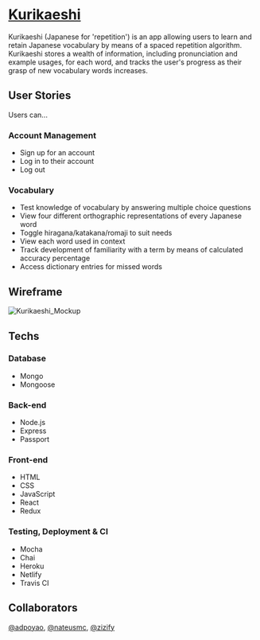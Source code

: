 # <a href="http://kurikaeshi.netlify.com/">Kurikaeshi</a>
Kurikaeshi (Japanese for 'repetition') is an app allowing users to learn and retain Japanese vocabulary by means of a spaced repetition algorithm. Kurikaeshi stores a wealth of information, including pronunciation and example usages, for each word, and tracks the user's progress as their grasp of new vocabulary words increases.

## User Stories
Users can...

### Account Management
* Sign up for an account
* Log in to their account
* Log out

### Vocabulary
* Test knowledge of vocabulary by answering multiple choice questions
* View four different orthographic representations of every Japanese word
* Toggle hiragana/katakana/romaji to suit needs
* View each word used in context
* Track development of familiarity with a term by means of calculated accuracy percentage
* Access dictionary entries for missed words

## Wireframe
<img src="https://preview.ibb.co/n4ky2R/Kurikaeshi_Mockup.png" alt="Kurikaeshi_Mockup" border="0">

## Techs
### Database
* Mongo
* Mongoose

### Back-end
* Node.js
* Express
* Passport

### Front-end
* HTML
* CSS
* JavaScript
* React
* Redux

### Testing, Deployment & CI
* Mocha
* Chai
* Heroku
* Netlify
* Travis CI

## Collaborators
<a href="https://github.com/adpoyao">@adpoyao</a>, <a href="https://github.com/nateusmc">@nateusmc</a>, <a href="https://github.com/zizify">@zizify</a>
